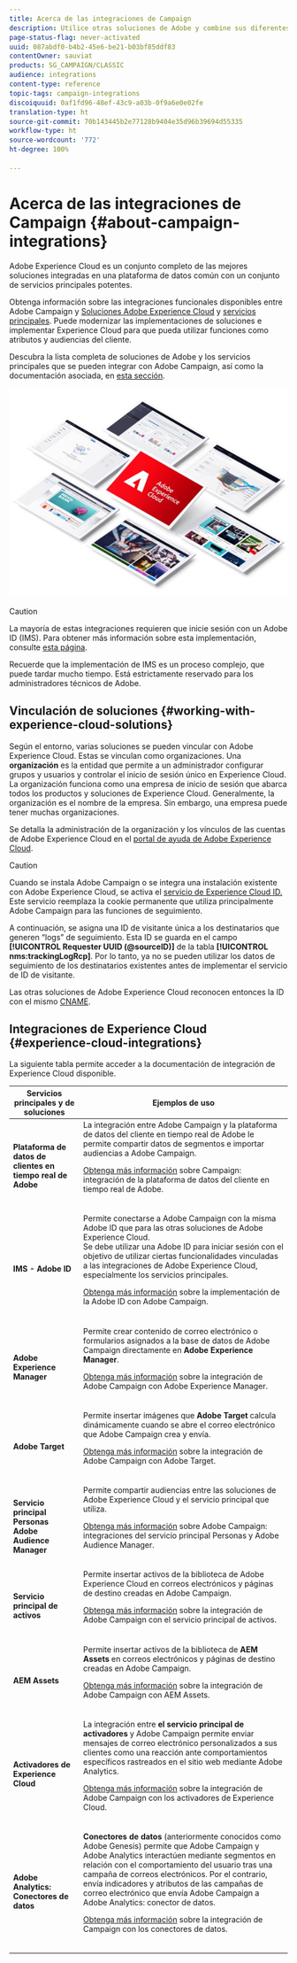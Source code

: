 ```yaml
---
title: Acerca de las integraciones de Campaign
description: Utilice otras soluciones de Adobe y combine sus diferentes capacidades con Campaign.
page-status-flag: never-activated
uuid: 087abdf0-b4b2-45e6-be21-b03bf85ddf83
contentOwner: sauviat
products: SG_CAMPAIGN/CLASSIC
audience: integrations
content-type: reference
topic-tags: campaign-integrations
discoiquuid: 0af1fd96-48ef-43c9-a03b-0f9a6e0e02fe
translation-type: ht
source-git-commit: 70b143445b2e77128b9404e35d96b39694d55335
workflow-type: ht
source-wordcount: '772'
ht-degree: 100%

---
```



# Acerca de las integraciones de Campaign {#about-campaign-integrations}

Adobe Experience Cloud es un conjunto completo de las mejores soluciones integradas en una plataforma de datos común con un conjunto de servicios principales potentes.

Obtenga información sobre las integraciones funcionales disponibles entre Adobe Campaign y [Soluciones Adobe Experience Cloud](https://docs.adobe.com/content/help/es-ES/core-services/interface/marketing-cloud-integrations.html) y [servicios principales](https://docs.adobe.com/content/help/es-ES/core-services/interface/about-core-services/core-services.html). Puede modernizar las implementaciones de soluciones e implementar Experience Cloud para que pueda utilizar funciones como atributos y audiencias del cliente.

Descubra la lista completa de soluciones de Adobe y los servicios principales que se pueden integrar con Adobe Campaign, así como la documentación asociada, en [esta sección](#experience-cloud-integrations).

![](assets/ExCloud-solutions.png)


>[!CAUTION]
>
>La mayoría de estas integraciones requieren que inicie sesión con un Adobe ID (IMS). Para obtener más información sobre esta implementación, consulte [esta página](../../integrations/using/about-adobe-id.md).
>
>Recuerde que la implementación de IMS es un proceso complejo, que puede tardar mucho tiempo. Está estrictamente reservado para los administradores técnicos de Adobe.

## Vinculación de soluciones {#working-with-experience-cloud-solutions}

Según el entorno, varias soluciones se pueden vincular con Adobe Experience Cloud. Estas se vinculan como organizaciones. Una **organización** es la entidad que permite a un administrador configurar grupos y usuarios y controlar el inicio de sesión único en Experience Cloud. La organización funciona como una empresa de inicio de sesión que abarca todos los productos y soluciones de Experience Cloud. Generalmente, la organización es el nombre de la empresa. Sin embargo, una empresa puede tener muchas organizaciones.

Se detalla la administración de la organización y los vínculos de las cuentas de Adobe Experience Cloud en el [portal de ayuda de Adobe Experience Cloud](https://docs.adobe.com/content/help/es-ES/core-services/interface/manage-users-and-products/organizations.html).

>[!CAUTION]
>
>Cuando se instala Adobe Campaign o se integra una instalación existente con Adobe Experience Cloud, se activa el [servicio de Experience Cloud ID. ](https://docs.adobe.com/content/help/es-ES/id-service/using/home.html) Este servicio reemplaza la cookie permanente que utiliza principalmente Adobe Campaign para las funciones de seguimiento.
>
>A continuación, se asigna una ID de visitante única a los destinatarios que generen “logs” de seguimiento. Esta ID se guarda en el campo **[!UICONTROL Requester UUID (@sourceID)]** de la tabla **[!UICONTROL nms:trackingLogRcp]**. Por lo tanto, ya no se pueden utilizar los datos de seguimiento de los destinatarios existentes antes de implementar el servicio de ID de visitante.
>
>Las otras soluciones de Adobe Experience Cloud reconocen entonces la ID con el mismo [CNAME](https://docs.adobe.com/content/help/es-ES/id-service/using/reference/analytics-reference/cname.html).

## Integraciones de Experience Cloud {#experience-cloud-integrations}

La siguiente tabla permite acceder a la documentación de integración de Experience Cloud disponible.

<table> 
 <thead> 
  <tr> 
   <th> Servicios principales y de soluciones<br /> </th> 
   <th> Ejemplos de uso<br /> </th> 
  </tr> 
 </thead> 
 <tbody> 
  <tr> 
   <td> <strong>Plataforma de datos de clientes en tiempo real de Adobe</strong><br /> </td> 
   <td> La integración entre Adobe Campaign y la plataforma de datos del cliente en tiempo real de Adobe le permite compartir datos de segmentos e importar audiencias a Adobe Campaign.<br /> <p><a href="https://docs.adobe.com/content/help/es-ES/experience-platform/rtcdp/destinations/destinations-cat/adobe-destinations/adobe-campaign-destination.html">Obtenga más información</a> sobre Campaign: integración de la plataforma de datos del cliente en tiempo real de Adobe.</p><br /> </td> 
  </tr> 
  <tr> 
   <td> <strong>IMS - Adobe ID</strong><br /> </td> 
   <td> Permite conectarse a Adobe Campaign con la misma Adobe ID que para las otras soluciones de Adobe Experience Cloud.<br /> Se debe utilizar una Adobe ID para iniciar sesión con el objetivo de utilizar ciertas funcionalidades vinculadas a las integraciones de Adobe Experience Cloud, especialmente los servicios principales.<br /> <p><a href="../../integrations/using/about-adobe-id.md">Obtenga más información</a> sobre la implementación de la Adobe ID con Adobe Campaign.</p><br /> </td> 
  </tr> 
  <tr> 
   <td> <strong>Adobe Experience Manager</strong><br /> </td> 
   <td> Permite crear contenido de correo electrónico o formularios asignados a la base de datos de Adobe Campaign directamente en <strong>Adobe Experience Manager</strong>.<br /> <p><a href="../../integrations/using/about-adobe-experience-manager.md">Obtenga más información</a> sobre la integración de Adobe Campaign con Adobe Experience Manager.</p><br /> </td> 
  </tr> 
  <tr> 
   <td> <strong>Adobe Target</strong><br /> </td> 
   <td> Permite insertar imágenes que <strong>Adobe Target</strong> calcula dinámicamente cuando se abre el correo electrónico que Adobe Campaign crea y envía.<br /> <p><a href="../../integrations/using/integrating-with-adobe-target.md">Obtenga más información</a> sobre la integración de Adobe Campaign con Adobe Target.</p><br /> </td> 
  </tr> 
  <tr> 
   <td> <strong>Servicio principal Personas</strong><br /> <strong>Adobe Audience Manager</strong><br /> </td> 
   <td> Permite compartir audiencias entre las soluciones de Adobe Experience Cloud y el servicio principal que utiliza.<br /> <p><a href="../../integrations/using/sharing-audiences-with-adobe-experience-cloud.md">Obtenga más información</a> sobre Adobe Campaign: integraciones del servicio principal Personas y Adobe Audience Manager.</p><br /> </td> 
  </tr> 
  <tr> 
   <td> <strong>Servicio principal de activos</strong><br /> </td> 
   <td> Permite insertar activos de la biblioteca de Adobe Experience Cloud en correos electrónicos y páginas de destino creadas en Adobe Campaign.<br /> <p><a href="../../integrations/using/configuring-access-to-assets.md#integrating-with-experience-cloud-assets">Obtenga más información</a> sobre la integración de Adobe Campaign con el servicio principal de activos.</p><br /> </td> 
  </tr> 
  <tr> 
   <td> <strong>AEM Assets</strong><br /> </td> 
   <td> Permite insertar activos de la biblioteca de <strong>AEM Assets</strong> en correos electrónicos y páginas de destino creadas en Adobe Campaign.<br /> <p><a href="../../integrations/using/configuring-access-to-assets.md#integrating-with-aem-assets">Obtenga más información</a> sobre la integración de Adobe Campaign con AEM Assets.</p><br /> </td> 
  </tr> 
  <tr> 
   <td> <strong>Activadores de Experience Cloud</strong><br /> </td> 
   <td> La integración entre <strong>el servicio principal de activadores</strong> y Adobe Campaign permite enviar mensajes de correo electrónico personalizados a sus clientes como una reacción ante comportamientos específicos rastreados en el sitio web mediante Adobe Analytics.<br /> <p><a href="https://helpx.adobe.com/es/campaign/kb/triggers-and-campaign.html">Obtenga más información</a> sobre la integración de Adobe Campaign con los activadores de Experience Cloud.</p><br /> </td> 
  </tr> 
  <tr> 
   <td> <strong>Adobe Analytics: Conectores de datos</strong><br /> </td> 
   <td> <strong>Conectores de datos</strong> (anteriormente conocidos como Adobe Genesis) permite que Adobe Campaign y Adobe Analytics interactúen mediante segmentos en relación con el comportamiento del usuario tras una campaña de correos electrónicos. Por el contrario, envía indicadores y atributos de las campañas de correo electrónico que envía Adobe Campaign a Adobe Analytics: conector de datos.<br /> <p><a href="../../platform/using/adobe-analytics-data-connector.md">Obtenga más información</a> sobre la integración de Campaign con los conectores de datos.</p><br /> </td> 
  </tr> 
 </tbody> 
</table>

